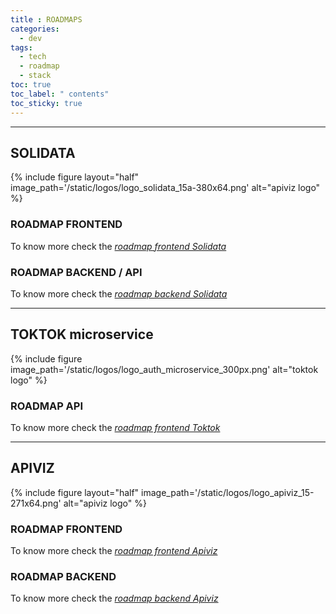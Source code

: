 ```yaml
---
title : ROADMAPS
categories:
  - dev
tags:
  - tech
  - roadmap
  - stack
toc: true
toc_label: " contents"
toc_sticky: true
---
```



------

## SOLIDATA

{% include figure layout="half" image_path='/static/logos/logo_solidata_15a-380x64.png' alt="apiviz logo" %}

<!-- ![LOGO](/apiviz-frontend/static/logos/logo_solidata-77x64.png) -->

### ROADMAP FRONTEND

To know more check the *[roadmap frontend Solidata](hhttps://github.com/entrepreneur-interet-general/solidata_frontend)*


### ROADMAP BACKEND / API

To know more check the *[roadmap backend Solidata](https://github.com/entrepreneur-interet-general/solidata_backend/projects/1)*

------

## TOKTOK microservice

{% include figure image_path='/static/logos/logo_auth_microservice_300px.png' alt="toktok logo" %}


### ROADMAP API

To know more check the *[roadmap frontend Toktok](https://github.com/co-demos/toktok/projects/1)*


-----

## APIVIZ

{% include figure layout="half" image_path='/static/logos/logo_apiviz_15-271x64.png' alt="apiviz logo" %}

<!-- ![LOGO](/static/logos/logo_apiviz_icon_15-100x64.png) -->

### ROADMAP FRONTEND

To know more check the *[roadmap frontend Apiviz](https://github.com/co-demos/apiviz-frontend/projects/1)*


### ROADMAP BACKEND

To know more check the *[roadmap backend Apiviz](https://github.com/co-demos/apiviz-backend/projects/1)*



